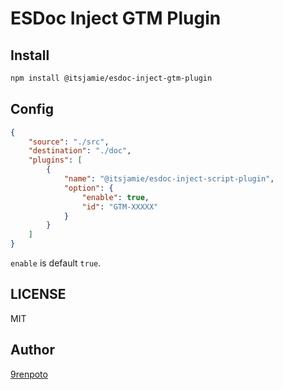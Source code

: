 # ESDoc Inject GTM Plugin

## Install

```bash
npm install @itsjamie/esdoc-inject-gtm-plugin
```

## Config

```json
{
    "source": "./src",
    "destination": "./doc",
    "plugins": [
        {
            "name": "@itsjamie/esdoc-inject-script-plugin", 
            "option": {
                "enable": true, 
                "id": "GTM-XXXXX"
            }
        }
    ]
}
```

`enable` is default `true`.

## LICENSE

MIT

## Author

[9renpoto](https://github.com/9renpoto)
